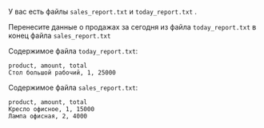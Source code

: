 У вас есть файлы `sales_report.txt` и `today_report.txt` .

Перенесите данные о продажах за сегодня из файла `today_report.txt` в конец файла  `sales_report.txt`


Содержимое файла `today_report.txt`:
```
product, amount, total
Стол большой рабочий, 1, 25000
```

Содержимое файла `sales_report.txt`:
```
product, amount, total
Кресло офисное, 1, 15000
Лампа офисная, 2, 4000
```